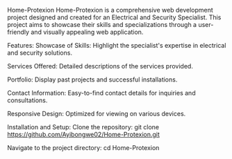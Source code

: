 Home-Protexion
Home-Protexion is a comprehensive web development project designed and created for an Electrical and Security Specialist. This project aims to showcase their skills and specializations through a user-friendly and visually appealing web application.

Features:
Showcase of Skills: Highlight the specialist's expertise in electrical and security solutions.

Services Offered: Detailed descriptions of the services provided.

Portfolio: Display past projects and successful installations.

Contact Information: Easy-to-find contact details for inquiries and consultations.

Responsive Design: Optimized for viewing on various devices.

Installation and Setup:
Clone the repository: git clone https://github.com/Ayibongwe02/Home-Protexion.git

Navigate to the project directory: cd Home-Protexion


